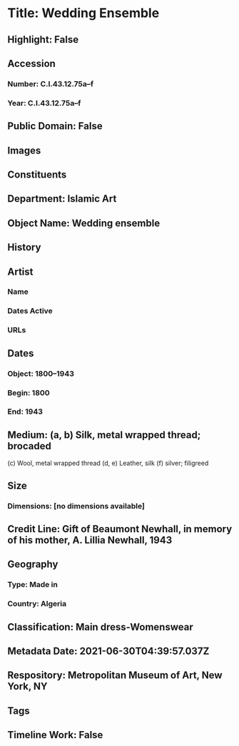 # Title: Wedding Ensemble
## Highlight: False
## Accession
### Number: C.I.43.12.75a–f
### Year: C.I.43.12.75a–f
## Public Domain: False
## Images
## Constituents
## Department: Islamic Art
## Object Name: Wedding ensemble
## History
## Artist
### Name
### Dates Active
### URLs
## Dates
### Object: 1800–1943
### Begin: 1800
### End: 1943
## Medium: (a, b) Silk, metal wrapped thread; brocaded
(c) Wool, metal wrapped thread
(d, e) Leather, silk
(f) silver; filigreed
## Size
### Dimensions: [no dimensions available]
## Credit Line: Gift of Beaumont Newhall, in memory of his mother, A. Lillia Newhall, 1943
## Geography
### Type: Made in
### Country: Algeria
## Classification: Main dress-Womenswear
## Metadata Date: 2021-06-30T04:39:57.037Z
## Respository: Metropolitan Museum of Art, New York, NY
## Tags
## Timeline Work: False